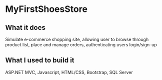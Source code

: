 # MyFirstShoesStore

## What it does
Simulate e-commerce shopping site, allowing user to
browse through product list, place and manage orders,
authenticating users login/sign-up
## What I used to build it
ASP.NET MVC, Javascript, HTML/CSS, Bootstrap, SQL Server
